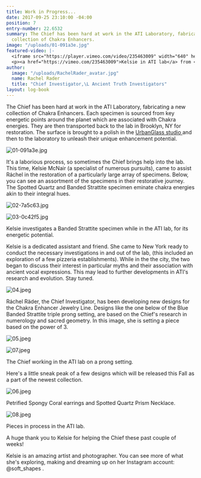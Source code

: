 ```yaml
---
title: Work in Progress...
date: 2017-09-25 23:10:00 -04:00
position: 7
entry-number: 22.6532
summary: The Chief has been hard at work in the ATI Laboratory, fabricating a new
  collection of Chakra Enhancers.
image: "/uploads/01-091a3e.jpg"
featured-video: |-
  <iframe src="https://player.vimeo.com/video/235463009" width="640" height="360" frameborder="0" webkitallowfullscreen mozallowfullscreen allowfullscreen></iframe>
  <p><a href="https://vimeo.com/235463009">Kelsie in ATI lab</a> from <a href="https://vimeo.com/user43661355">R&aacute;chel R&auml;der, C.I.</a> on <a href="https://vimeo.com">Vimeo</a>.</p>
author:
  image: "/uploads/RachelRader_avatar.jpg"
  name: Rachel Rader
  title: "Chief Investigator,\L Ancient Truth Investigators"
layout: log-book
---
```


The Chief has been hard at work in the ATI Laboratory, fabricating a new collection of Chakra Enhancers. Each specimen is sourced from key energetic points around the planet which are associated with Chakra energies. They are then transported back to the lab in Brooklyn, NY for restoration. The surface is brought to a polish in the [UrbanGlass studio ](https://urbanglass.org/)and then to the laboratory to unleash their unique enhancement potential.

![01-091a3e.jpg](/uploads/01-091a3e.jpg)

It's a laborious process, so sometimes the Chief brings help into the lab. This time, Kelsie McNair (a specialist of numerous pursuits), came to assist Ráchel in the restoration of a particularly large array of specimens. Below, you can see an assortment of the specimens in their restorative journey. The Spotted Quartz and Banded Strattite specimen eminate chakra energies akin to their integral hues.

![02-7a5c63.jpg](/uploads/02-7a5c63.jpg)

![03-0c42f5.jpg](/uploads/03-0c42f5.jpg)

Kelsie investigates a Banded Strattite specimen while in the ATI lab, for its energetic potential.

Kelsie is a dedicated assistant and friend. She came to New York ready to conduct the necessary investigations in and out of the lab, (this included an exploration of a few pizzeria establishments). While in the the city, the two began to discuss their interest in particular myths and their association with ancient vocal expressions. This may lead to further developments in ATI's research and evolution. Stay tuned.

![04.jpeg](/uploads/04.jpeg)

Ráchel Räder, the Chief Investigator, has been developing new designs for the Chakra Enhancer Jewelry Line. Designs like the one below of the Blue Banded Strattite triple prong setting, are based on the Chief's research in numerology and sacred geometry. In this image, she is setting a piece based on the power of 3.

![05.jpeg](/uploads/05.jpeg)

![07.jpeg](/uploads/07.jpeg)

The Chief working in the ATI lab on a prong setting.

Here's a little sneak peak of a few designs which will be released this Fall as a part of the newest collection.

![06.jpeg](/uploads/06.jpeg)

Petrified Spongy Coral earrings and Spotted Quartz Prism Necklace.

![08.jpeg](/uploads/08.jpeg)

Pieces in process in the ATI lab.

A huge thank you to Kelsie for helping the Chief these past couple of weeks!

Kelsie is an amazing artist and photographer. You can see more of what she's exploring, making and dreaming up on her Instagram account: @soft_shapes .